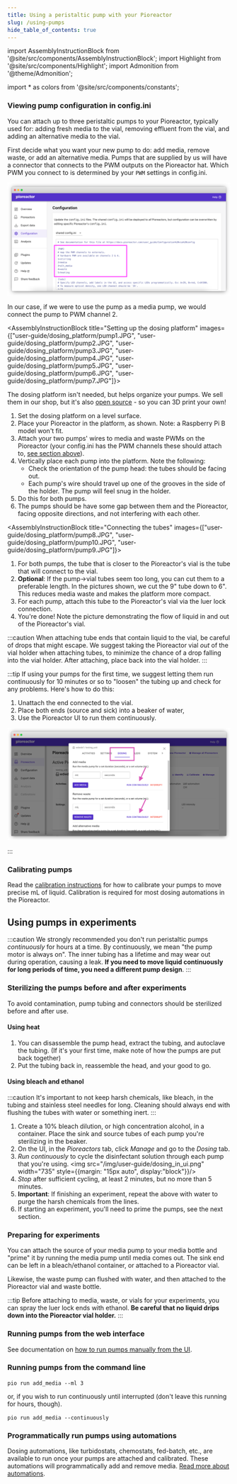 ```yaml
---
title: Using a peristaltic pump with your Pioreactor
slug: /using-pumps
hide_table_of_contents: true
---
```


import AssemblyInstructionBlock from '@site/src/components/AssemblyInstructionBlock';
import Highlight from '@site/src/components/Highlight';
import Admonition from '@theme/Admonition';

import * as colors from '@site/src/components/constants';


### Viewing pump configuration in config.ini

You can attach up to three peristaltic pumps to your Pioreactor, typically used for: adding fresh media to the vial, removing effluent from the vial, and adding an alternative media to the vial.

First decide what you want your new pump to do: add media, remove waste, or add an alternative media. Pumps that are supplied by us will have a connector that connects to the PWM outputs on the Pioreactor hat. Which PWM you connect to is determined by your `PWM` settings in config.ini.

![](/img/user-guide/pwm_config.png)

In our case, if we were to use the pump as a media pump, we would connect the pump to PWM channel 2.


<AssemblyInstructionBlock title="Setting up the dosing platform" images={["user-guide/dosing_platform/pump1.JPG", "user-guide/dosing_platform/pump2.JPG", "user-guide/dosing_platform/pump3.JPG", "user-guide/dosing_platform/pump4.JPG", "user-guide/dosing_platform/pump5.JPG", "user-guide/dosing_platform/pump6.JPG", "user-guide/dosing_platform/pump7.JPG"]}>

The dosing platform isn't needed, but helps organize your pumps. We sell them in our shop, but it's also [open source](https://www.printables.com/model/298240-pioreactor-platform-with-dovetails) - so you can 3D print your own!

1. Set the dosing platform on a level surface.
2. Place your Pioreactor in the platform, as shown. Note: a Raspberry Pi B model won't fit.
3. Attach your two pumps' wires to <Highlight color={colors.orange}>media and waste PWMs</Highlight> on the Pioreactor (your config.ini has the PWM channels these should attach to, [see section above](/user-guide/using-pumps#viewing-pump-configuration-in-configini)).
4. Vertically place each pump into the platform. Note the following:
   - Check the orientation of the pump head: the tubes should be <Highlight color={colors.green}>facing out</Highlight>.
   - Each pump's wire should travel up one of the <Highlight color={colors.blue}>grooves in the side</Highlight> of the holder. The pump will feel snug in the holder.
 5. Do this for both pumps.
 6. The pumps should be have some gap between them and the Pioreactor, facing opposite directions, and not interfering with each other.

</AssemblyInstructionBlock>




<AssemblyInstructionBlock title="Connecting the tubes" images={["user-guide/dosing_platform/pump8.JPG",  "user-guide/dosing_platform/pump10.JPG", "user-guide/dosing_platform/pump9.JPG"]}>


1. For both pumps, the tube that is closer to the Pioreactor's vial is the tube that will connect to the vial.
2. **Optional**: If the pump→vial tubes seem too long, you can cut them to a preferable length. In the pictures shown, we cut the 9" tube down to 6". This reduces media waste and makes the platform more compact.
3. For each pump, attach this tube to the Pioreactor's vial via the <Highlight color={colors.blue}>luer lock connection</Highlight>.
4. You're done! Note the picture demonstrating the flow of liquid in and out of the Pioreactor's vial.

</AssemblyInstructionBlock>

:::caution
When attaching tube ends that contain liquid to the vial, be careful of drops that might escape. We suggest taking the Pioreactor vial _out_ of the vial holder when attaching tubes, to minimize the chance of a drop falling into the vial holder. After attaching, place back into the vial holder.
:::


:::tip
If using your pumps for the first time, we suggest letting them run continuously for 10 minutes or so to "loosen" the tubing up and check for any problems. Here's how to do this:

1. Unattach the end connected to the vial.
2. Place both ends (source and sick) into a beaker of water,
3. Use the Pioreactor UI to run them continuously.

![](/img/user-guide/dosing_in_ui.png)

:::




### Calibrating pumps

Read the [calibration instructions](/user-guide/hardware-calibrations#pump-calibration) for how to calibrate your pumps to move precise mL of liquid. Calibration is required for most dosing automations in the Pioreactor.



## Using pumps in experiments

:::caution
We strongly recommended you don't run peristaltic pumps *continuously* for hours at a time. By continuously, we mean "the pump motor is always on". The inner tubing has a lifetime and may wear out during operation, causing a leak. **If you need to move liquid continuously for long periods of time, you need a different pump design**.
:::



### Sterilizing the pumps before and after experiments

To avoid contamination, pump tubing and connectors should be sterilized before and after use.

#### Using heat

1. You can disassemble the pump head, extract the tubing, and autoclave the tubing. (If it's your first time, make note of how the pumps are put back together)
2. Put the tubing back in, reassemble the head, and your good to go.

#### Using bleach and ethanol

:::caution
It's important to not keep harsh chemicals, like bleach, in the tubing and stainless steel needles for long. Cleaning should always end with flushing the tubes with water or something inert.
:::

1. Create a 10% bleach dilution, or high concentration alcohol, in a container. Place the sink and source tubes of each pump you're sterilizing in the beaker.
2. On the UI, in the _Pioreactors_ tab, click _Manage_ and go to the _Dosing_ tab.
3. _Run continuously_ to cycle the disinfectant solution through each pump that you're using.
<img src="/img/user-guide/dosing_in_ui.png" width="735" style={{margin: "15px auto", display:"block"}}/>
4. _Stop_ after sufficient cycling, at least 2 minutes, but no more than 5 minutes.
5. **Important**: If finishing an experiment, repeat the above with water to purge the harsh chemicals from the lines.
6. If starting an experiment, you'll need to prime the pumps, see the next section.


### Preparing for experiments

You can attach the source of your media pump to your media bottle and "prime" it by running the media pump until media comes out. The sink end can be left in a bleach/ethanol container, or attached to a Pioreactor vial.

Likewise, the waste pump can flushed with water, and then attached to the Pioreactor vial and waste bottle.

:::tip
Before attaching to media, waste, or vials for your experiments, you can spray the luer lock ends with ethanol. **Be careful that no liquid drips down into the Pioreactor vial holder.**
:::



### Running pumps from the web interface

See documentation on [how to run pumps manually from the UI](/user-guide/manual-dosing-leds#dosing).

### Running pumps from the command line

```
pio run add_media --ml 3
```

or, if you wish to run continuously until interrupted (don't leave this running for hours, though).

```
pio run add_media --continuously
```

### Programmatically run pumps using automations

Dosing automations, like turbidostats, chemostats, fed-batch, etc., are available to run once your pumps are attached and calibrated. These automations will programmatically add and remove media. [Read more about automations](/user-guide/dosing-automations).



